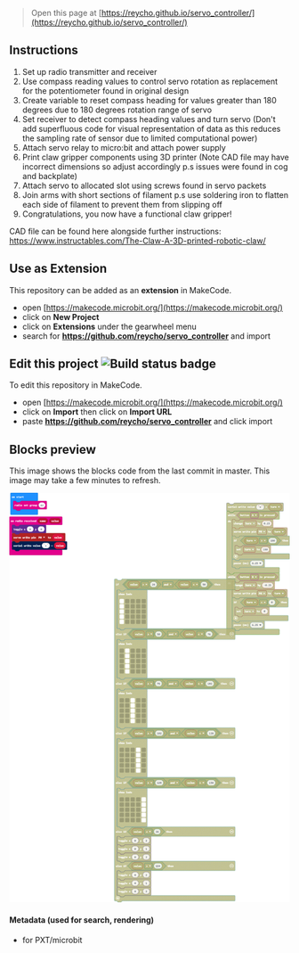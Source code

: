 
> Open this page at [https://reycho.github.io/servo_controller/](https://reycho.github.io/servo_controller/)

## Instructions
1) Set up radio transmitter and receiver
2) Use compass reading values to control servo rotation as replacement for the potentiometer found in original design
3) Create variable <truecompass> to reset compass heading for values greater than 180 degrees due to 180 degrees rotation range of servo
4) Set receiver to detect compass heading values and turn servo (Don't add superfluous code for visual representation of data as this reduces the sampling rate of sensor due to limited computational power)
5) Attach servo relay to micro:bit and attach power supply 
6) Print claw gripper components using 3D printer (Note CAD file may have incorrect dimensions so adjust accordingly p.s issues were found in cog and backplate)
7) Attach servo to allocated slot using screws found in servo packets
8) Join arms with short sections of filament p.s use soldering iron to flatten each side of filament to prevent them from slipping off
9) Congratulations, you now have a functional claw gripper!

CAD file can be found here alongside further instructions: https://www.instructables.com/The-Claw-A-3D-printed-robotic-claw/


## Use as Extension

This repository can be added as an **extension** in MakeCode.

* open [https://makecode.microbit.org/](https://makecode.microbit.org/)
* click on **New Project**
* click on **Extensions** under the gearwheel menu
* search for **https://github.com/reycho/servo_controller** and import

## Edit this project ![Build status badge](https://github.com/reycho/servo_controller/workflows/MakeCode/badge.svg)

To edit this repository in MakeCode.

* open [https://makecode.microbit.org/](https://makecode.microbit.org/)
* click on **Import** then click on **Import URL**
* paste **https://github.com/reycho/servo_controller** and click import

## Blocks preview

This image shows the blocks code from the last commit in master.
This image may take a few minutes to refresh.

![A rendered view of the blocks](https://github.com/reycho/servo_controller/raw/master/.github/makecode/blocks.png)

#### Metadata (used for search, rendering)

* for PXT/microbit
<script src="https://makecode.com/gh-pages-embed.js"></script><script>makeCodeRender("{{ site.makecode.home_url }}", "{{ site.github.owner_name }}/{{ site.github.repository_name }}");</script>
